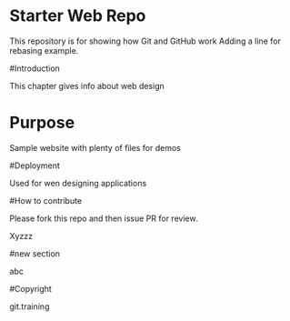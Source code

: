 # Starter Web Repo

This repository is for showing how Git and GitHub work
Adding a line for rebasing example.

#Introduction

This chapter gives info about web design

# Purpose

Sample website with plenty of files for demos

#Deployment

Used for wen designing applications

#How to contribute

Please fork this repo and then issue PR for review.

Xyzzz

#new section

abc

#Copyright

git.training